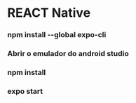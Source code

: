 # REACT Native

### npm install --global expo-cli

### Abrir o emulador do android studio

### npm install

### expo start

